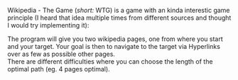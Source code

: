 Wikipedia - The Game (*short:* WTG) is a game with an kinda interestic game principle (I heard that idea multiple times from different sources and thought I would try implementing it):

The program  will give you two wikipedia pages, one from where you start and your target. Your goal is then to navigate to the target via Hyperlinks over as few as possible other pages.  
There are different difficulties where you can choose the length of the optimal path (eg. 4 pages optimal).
